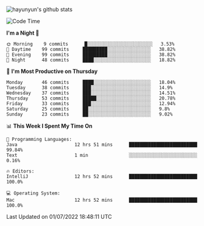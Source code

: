 
![hayunyun's github stats](https://github-readme-stats.vercel.app/api?username=hayunyun&show_icons=true)


<!--START_SECTION:waka-->
![Code Time](http://img.shields.io/badge/Code%20Time-0%20secs-blue)

**I'm a Night 🦉** 

```text
🌞 Morning    9 commits      █░░░░░░░░░░░░░░░░░░░░░░░░   3.53% 
🌆 Daytime    99 commits     █████████░░░░░░░░░░░░░░░░   38.82% 
🌃 Evening    99 commits     █████████░░░░░░░░░░░░░░░░   38.82% 
🌙 Night      48 commits     ████░░░░░░░░░░░░░░░░░░░░░   18.82%

```
📅 **I'm Most Productive on Thursday** 

```text
Monday       46 commits     ████░░░░░░░░░░░░░░░░░░░░░   18.04% 
Tuesday      38 commits     ███░░░░░░░░░░░░░░░░░░░░░░   14.9% 
Wednesday    37 commits     ███░░░░░░░░░░░░░░░░░░░░░░   14.51% 
Thursday     53 commits     █████░░░░░░░░░░░░░░░░░░░░   20.78% 
Friday       33 commits     ███░░░░░░░░░░░░░░░░░░░░░░   12.94% 
Saturday     25 commits     ██░░░░░░░░░░░░░░░░░░░░░░░   9.8% 
Sunday       23 commits     ██░░░░░░░░░░░░░░░░░░░░░░░   9.02%

```


📊 **This Week I Spent My Time On** 

```text
💬 Programming Languages: 
Java                     12 hrs 51 mins      █████████████████████████   99.84% 
Text                     1 min               ░░░░░░░░░░░░░░░░░░░░░░░░░   0.16%

🔥 Editors: 
IntelliJ                 12 hrs 52 mins      █████████████████████████   100.0%

💻 Operating System: 
Mac                      12 hrs 52 mins      █████████████████████████   100.0%

```


 Last Updated on 01/07/2022 18:48:11 UTC
<!--END_SECTION:waka-->

<!--
**hayunyun/hayunyun** is a ✨ _special_ ✨ repository because its `README.md` (this file) appears on your GitHub profile.

Here are some ideas to get you started:

- 🔭 I’m currently working on ...
- 🌱 I’m currently learning ...
- 👯 I’m looking to collaborate on ...
- 🤔 I’m looking for help with ...
- 💬 Ask me about ...
- 📫 How to reach me: ...
- 😄 Pronouns: ...
- ⚡ Fun fact: ...
-->
